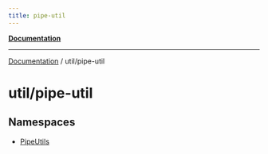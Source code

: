 ```yaml
---
title: pipe-util
---
```

[**Documentation**](../../index.md)

***

[Documentation](../../index.md) / util/pipe-util

# util/pipe-util

## Namespaces

- [PipeUtils](namespaces/PipeUtils/index.md)
